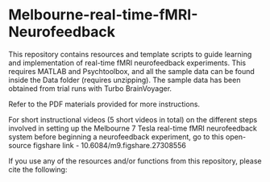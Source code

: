 # Melbourne-real-time-fMRI-Neurofeedback
This repository contains resources and template scripts to guide learning and implementation of real-time fMRI neurofeedback experiments.
This requires MATLAB and Psychtoolbox, and all the sample data can be found inside the Data folder (requires unzipping).
The sample data has been obtained from trial runs with Turbo BrainVoyager.

Refer to the PDF materials provided for more instructions.


For short instructional videos (5 short videos in total) on the different steps involved in setting up the Melbourne 7 Tesla real-time fMRI neurofeedback system before beginning a neurofeedback experiment, go to this open-source figshare link - 10.6084/m9.figshare.27308556 

If you use any of the resources and/or functions from this repository, please cite the following:



